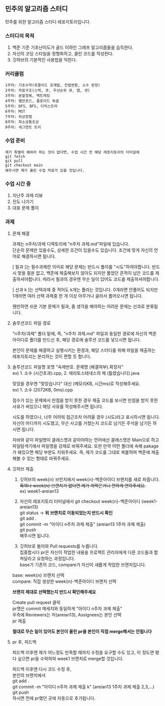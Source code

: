 ## 민주의 알고리즘 스터디
민주를 위한 알고리즘 스터디 레포지토리입니다.

### 스터디의 목적
1. 백준 기준 기초난이도가 골드 이하인 그래프 알고리즘들을 습득한다.  
2. 자신의 코딩 스타일을 정형화하고, 클린 코드를 작성한다.  
3. 깃허브의 기본적인 사용법을 익힌다.

### 커리큘럼
    1주차: 기초수학(유클리드 호제법, 진법변환, 소수 판정)  
    2주차: 자료구조(스택, 큐, 우선순위 큐, 맵, 셋)  
    3주차: 분할정복, 백트레킹  
    4주차: 벨만포드, 플로이드 워셜  
    5주차: DFS, BFS, 다익스트라  
    6주차: MST  
    7주차: 위상정렬  
    8주차: 최소공통조상  
    9주차: 세그먼트 트리  

### 수업 준비
    제가 특별히 해와라 하는 것이 없다면, 수업 시간 전 해당 레포지토리의 터미널에  
    git fetch  
    git pull  
    git checkout main  
    해주시면 제가 올린 수업 자료가 있을 것입니다.  

### 수업 시간 중
1. 지난주 과제 리뷰  
2. 진도 나가기
3. 대표 문제 풀이

### 과제
1. 문제 해결

    과제는 n주차/과제 디렉토리에 "n주차 과제.md"파일에 있습니다.  
    단순히 문제만 있을수도, 상세한 조건이 있을수도 있습니다. 조건에 맞게 자신의 언어로 해결하시면 됩니다.
    
    [ 필과 ]는 필수과제란 의미로 해당 문제는 반드시 풀이를 "시도"하여야합니다. 반드시 맞을 필욘 없고, 백준에 제출해보지 않아도 되지만 풀었던 흔적이 남은 코드를 제출하셔야합니다. 따라서 필과의 경우엔 무슨 일이 있어도 코드를 제출하셔야합니다.  
    
    [ 선과 k ]는 선택과제 중 적어도 k개는 풀라는 것입니다. 0개라면 안풀어도 되지만 1개라면 여러 선택 과제중 한 개 이상 아무거나 골라서 풀어오시면 됩니다.  
    
    웬만하면 쉬운 기본 문제가 필과, 좀 생각을 해야하는 어려운 문제는 선과로 분류됩니다.  
    
2. 솔루션코드 파일 경로

    "n주차/과제" 폴더 밑에, 즉, "n주차 과제.md" 파일과 동일한 경로에 자신의 백준 아이디로 폴더를 만드신 후, 해당 경로에 솔루션 코드를 넣으시면 됩니다.  
      
    본인이 문제를 해결하고 실행시키는 환경과, 해당 스터디를 위해 파일을 제출하는 레포지토리는 분리하는 것이 편할 듯 합니다.  


3. 솔루션코드 파일명 포맷
    "숙제번호. 문제명 (해결여부).확장자"  
    ex) 1. 소수 (시간초과).cpp, 2. 에라토스테네스의 체 (틀렸습니다).java  
  
    맞았을 경우엔 "맞았습니다" 대신 (메모리KB, 시간ms)로 작성해주세요.  
    ex) 1. 소수 (2072KB, 0ms).cpp  

    점수가 있는 문제에서 만점을 받지 못한 경우 제출 코드를 보시면 만점을 받지 못한 사유가 써있으니 해당 사유를 작성해주시면 됩니다.  

    시도를 하였으나, 너무 어려워 접근조차 어려울 경우 (시도)라고 표시하시면 됩니다.  
    자신이 어디까지 시도했고, 무슨 사고를 거쳤는지 코드로 남기든 주석을 남기든 하시면 됩니다.  

    자바와 같이 파일명이 클래스명과 같아야하는 언어에선 클래스명은 Main으로 하고 파일탐색기에서 파일명을 강제로 바꿔주세요. 또한 만약 어떤 폴더에 속해 pakage가 돼있으면 해당 부분도 지워주세요. 즉, 제가 코드를 그대로 복붙하여 백준에 제출해볼 수 있는 형태로 바꿔주세요.  


4. 깃허브 제출

    1. 깃허브의 week{n} 브런치에서 week{n}-백준아이디 브랜치를 새로 파줍니다.  
    ~~혹여나 week{n} 브랜치가 없다면 제가 까먹은거니 편하게 연락주세요.~~  
    ex) week1-areian13  

    2. 자신의 레포지토리 터미널에서 
    git checkout week{n}-백준아이디 (week1-areian13)  
    git status -> **위 브랜치로 이동되었는지 반드시 확인**  
    git add .  
    git commit -m "아이디 n주차 과제 제출" (areian13 1주차 과제 제출)  
    git push  
    해주시면 됩니다.

    3. 깃허브로 돌아와 Pull requests를 누릅니다.  
    집중합시다 pr은 자신이 작업한 내용을 프로젝트 관리자에게 다른 코드들과 합쳐달라고 요청하는 과정입니다.  
    base가 기존의 코드, compare가 자신이 새롭게 작업한 브랜치입니다.  
    
    base: week{n} 브랜치 선택  
    compare: 직접 생성한 week{n}-백준아이디 브랜치 선택  
    
    **브랜치 제대로 선택했는지 반드시 확인해주세요**  

    Create pull request 클릭  
    pr명은 commit 메세지와 동일하게 "아이디 n주차 과제 제출"  
    우측에 Reviewers는 저(areian13), Assignees는 본인 선택  
    pr 제출  

    **절대로 무슨 일이 있어도 본인이 올린 pr을 본인이 직접 merge해서는 안됩니다**


5. pr 후, 피드백  

    피드백 이후엔 제가 어느정도 만족할 때까지 수정을 요구할 수도 있고, 이 정도면 됐다 싶으면 pr을 수락하여 week1 브랜치로 merge할 것입니다.  

    피드백 이후엔 다시 코드 수정 후,  
    본인의 브랜치에서  
    git add .  
    git commit -m "아이디 n주차 과제 제출 k" (areian13 1주차 과제 제출 2,3,...)  
    git push  
    하시면 전에 pr했던 곳에 자동으로 추가됩니다.